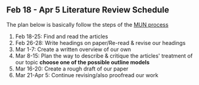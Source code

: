 Feb 18 - Apr 5 Literature Review Schedule
---

The plan below is basically follow the steps of the [MUN process]

[MUN process]: https://www.mun.ca/writingcentre/docs/ReviewingAnalyzingLiterature.pdf

1. Feb 18-25: Find and read the articles
2. Feb 26-28: Write headings on paper/Re-read & revise our headings
3. Mar 1-7: Create a written overview of our own
4. Mar 8-15: Plan the way to describe & critique the articles' treatment of our topic
**choose one of the possible outline models**
5. Mar 16-20: Create a rough draft of our paper
6. Mar 21-Apr 5: Continue revising/also proofread our work
